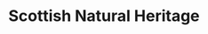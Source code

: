 ---
schema: default
title: Scottish Natural Heritage
description: Non-departmental public body. Part of Scottish Government
logo: ''
type:
- Non-Departmental Public Body
portal_url: ''
org_url: 
twitter_handle: 
wikidata_qid: Q108060459
wdtk_id: 
---